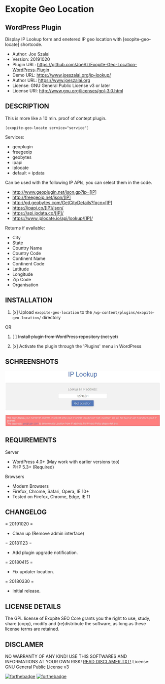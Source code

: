 # Exopite Geo Location
## WordPress Plugin
Display IP Lookup form and enetered IP geo location with [exopite-geo-locate] shortcode.

- Author: Joe Szalai
- Version: 20191020
- Plugin URL: https://github.com/JoeSz/Exopite-Geo-Location-WordPress-Plugin
- Demo URL: https://www.joeszalai.org/ip-lookup/
- Author URL: https://www.joeszalai.org
- License: GNU General Public License v3 or later
- License URI: http://www.gnu.org/licenses/gpl-3.0.html

DESCRIPTION
-----------

This is more like a 10 min. proof of contept plugin.

```
[exopite-geo-locate service="service"]
```

Services:
* geoplugin
* freegeoip
* geobytes
* ipapi
* iplocate
* default = ipdata

Can be used with the following IP APIs, you can select them in the code.

* http://www.geoplugin.net/json.gp?ip=[IP]
* http://freegeoip.net/json/[IP]
* http://gd.geobytes.com/GetCityDetails?fqcn=[IP]
* https://ipapi.co/[IP]/json/
* https://api.ipdata.co/[IP]/
* https://www.iplocate.io/api/lookup/[IP]/

Returns if available:
* City
* State
* Country Name
* Country Code
* Continent Name
* Continent Code
* Latitude
* Longitude
* Zip Code
* Organisation

INSTALLATION
------------

1. [x] Upload `exopite-geo-location` to the `/wp-content/plugins/exopite-geo-location/` directory

OR

1. [ ] ~~Install plugin from WordPress repository (not yet)~~

2. [x] Activate the plugin through the 'Plugins' menu in WordPress


SCHREENSHOTS
------------

 ![](assets/screenshot-1.jpg)

REQUIREMENTS
------------

Server

* WordPress 4.0+ (May work with earlier versions too)
* PHP 5.3+ (Required)

Browsers

* Modern Browsers
* Firefox, Chrome, Safari, Opera, IE 10+
* Tested on Firefox, Chrome, Edge, IE 11

CHANGELOG
---------

= 20191020 =
* Clean up (Remove admin interface)

= 20181123 =
* Add plugin upgrade notification.

= 20180415 =
* Fix updater location.

= 20180330 =
* Initial release.

LICENSE DETAILS
---------------
The GPL license of Exopite SEO Core grants you the right to use, study, share (copy), modify and (re)distribute the software, as long as these license terms are retained.

DISCLAMER
---------

NO WARRANTY OF ANY KIND! USE THIS SOFTWARES AND INFORMATIONS AT YOUR OWN RISK!
[READ DISCLAMER.TXT!](https://joe.szalai.org/disclaimer/)
License: GNU General Public License v3

[![forthebadge](http://forthebadge.com/images/badges/built-by-developers.svg)](http://forthebadge.com) [![forthebadge](http://forthebadge.com/images/badges/for-you.svg)](http://forthebadge.com)

